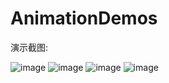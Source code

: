 # AnimationDemos
演示截图:

![image](https://github.com/BeiJiXiongA/AnimationDemos/AnimationDemos/screenshots/1.png)
![image](https://github.com/BeiJiXiongA/AnimationDemos/screenshots/2.png)
![image](https://github.com/BeiJiXiongA/AnimationDemos/screenshots/3.png)
![image](https://github.com/BeiJiXiongA/AnimationDemos/screenshots/4.png)
